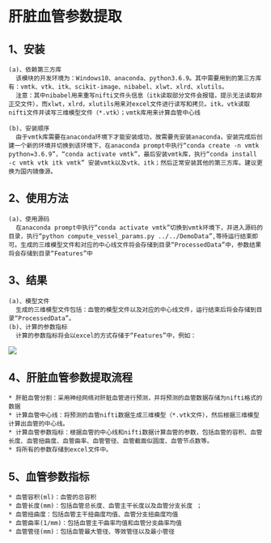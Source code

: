 # 肝脏血管参数提取
  ## 1、安装
    (a)、依赖第三方库
      该模块的开发环境为：Windows10、anaconda、python3.6.9。其中需要用到的第三方库有：vmtk、vtk、itk、scikit-image、nibabel、xlwt、xlrd、xlutils。
      注意：其中nibabel用来重写nifti文件头信息（itk读取部分文件会报错，提示无法读取非正交文件），而xlwt，xlrd，xlutils用来对excel文件进行读写和拷贝。itk，vtk读取nifti文件并读写三维模型文件（*.vtk）；vmtk库用来计算血管中心线

    (b)、安装顺序
      由于vmtk库需要在anaconda环境下才能安装成功，故需要先安装anaconda，安装完成后创建一个新的环境并切换到该环境下，在anaconda prompt中执行“conda create -n vmtk python=3.6.9”，“conda activate vmtk”，最后安装vmtk库，执行“conda install -c vmtk vtk itk vmtk” 安装vmtk以及vtk、itk；然后正常安装其他的第三方库。建议更换为国内镜像源。

  ## 2、使用方法
    (a)、使用源码
      在anaconda prompt中执行“conda activate vmtk”切换到vmtk环境下，并进入源码的目录，执行“python compute_vessel_params.py ../../DemoData”,等待运行结束即可。生成的三维模型文件和对应的中心线文件将会存储到目录“ProcessedData”中，参数结果将会存储到目录“Features”中

  ## 3、结果
    (a)、模型文件
      生成的三维模型文件包括：血管的模型文件以及对应的中心线文件，运行结束后将会存储到目录“ProcessedData”。
    (b)、计算的参数指标
      计算的参数指标将会以excel的方式存储于“Features”中，例如：
  ![](assets/README-99dd089b.png)


  ## 4、肝脏血管参数提取流程
    * 肝脏血管分割：采用神经网络对肝脏血管进行预测，并将预测的血管数据存储为nifti格式的数据
    * 计算血管中心线：将预测的血管nifti数据生成三维模型（*.vtk文件），然后根据三维模型计算出血管的中心线。
    * 计算血管参数指标：根据血管的中心线和nifti数据计算血管的参数，包括血管的容积、血管长度、血管扭曲度、血管曲率、血管管径、血管截面似圆度、血管节点数等。
    * 将所有的参数存储到excel文件中。
  ## 5、血管参数指标
    * 血管容积(ml)：血管的总容积
    * 血管长度(mm)：包括血管总长度、血管主干长度以及血管分支长度 ；
    * 血管扭曲度：包括血管主干扭曲度均值、血管分支扭曲度均值
    * 血管曲率(1/mm)：包括血管主干曲率均值和血管分支曲率均值
    * 血管管径(mm)：包括血管最大管径、等效管径以及最小管径

